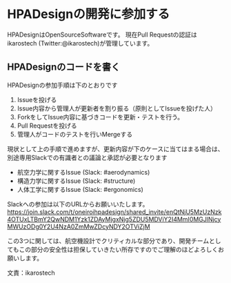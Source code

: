 # HPADesignの開発に参加する
HPADesignはOpenSourceSoftwareです。
現在Pull Requestの認証はikarostech (Twitter:@ikarostech)が管理しています。

## HPADesignのコードを書く
HPADesignの参加手順は下のとおりです

 1. Issueを投げる
 2. Issue内容から管理人が更新者を割り振る（原則としてIssueを投げた人）
 3. ForkをしてIssue内容に基づきコードを更新・テストを行う。
 4. Pull Requestを投げる
 5. 管理人がコードのテストを行いMergeする

現状として上の手順で進めますが、更新内容が下のケースに当てはまる場合は、別途専用Slackでの有識者との議論と承認が必要となります

 - 航空力学に関するIssue (Slack: #aerodynamics)
 - 構造力学に関するIssue (Slack: #structure)
 - 人体工学に関するIssue (Slack: #ergonomics)
 
Slackへの参加は以下のURLからお願いいたします。
https://join.slack.com/t/oneiroihpadesign/shared_invite/enQtNjU5MzUzNzk4OTUxLTBmY2QwNDM1Yzk1ZDAyMjgxNjg5ZDU5MDViY2I4MmI0MGJlNjcyMWUzODg0Y2U4NzA0ZmMwZDcyNDY2OTViZjM

この3つに関しては、航空機設計でクリティカルな部分であり、開発チームとしてもこの部分の安全性は担保していきたい所存ですのでご理解のほどよろしくお願いします。

文責：ikarostech


